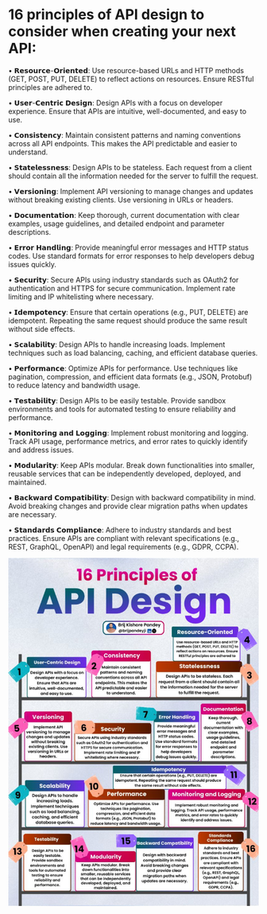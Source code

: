 # 16 principles of API design to consider when creating your next API:

• 𝗥𝗲𝘀𝗼𝘂𝗿𝗰𝗲-𝗢𝗿𝗶𝗲𝗻𝘁𝗲𝗱: Use resource-based URLs and HTTP methods (GET, POST, PUT, DELETE) to reflect actions on resources. Ensure RESTful principles are adhered to.

• 𝗨𝘀𝗲𝗿-𝗖𝗲𝗻𝘁𝗿𝗶𝗰 𝗗𝗲𝘀𝗶𝗴𝗻: Design APIs with a focus on developer experience. Ensure that APIs are intuitive, well-documented, and easy to use.

• 𝗖𝗼𝗻𝘀𝗶𝘀𝘁𝗲𝗻𝗰𝘆: Maintain consistent patterns and naming conventions across all API endpoints. This makes the API predictable and easier to understand.

• 𝗦𝘁𝗮𝘁𝗲𝗹𝗲𝘀𝘀𝗻𝗲𝘀𝘀: Design APIs to be stateless. Each request from a client should contain all the information needed for the server to fulfill the request.

• 𝗩𝗲𝗿𝘀𝗶𝗼𝗻𝗶𝗻𝗴: Implement API versioning to manage changes and updates without breaking existing clients. Use versioning in URLs or headers.

• 𝗗𝗼𝗰𝘂𝗺𝗲𝗻𝘁𝗮𝘁𝗶𝗼𝗻: Keep thorough, current documentation with clear examples, usage guidelines, and detailed endpoint and parameter descriptions.

• 𝗘𝗿𝗿𝗼𝗿 𝗛𝗮𝗻𝗱𝗹𝗶𝗻𝗴: Provide meaningful error messages and HTTP status codes. Use standard formats for error responses to help developers debug issues quickly.

• 𝗦𝗲𝗰𝘂𝗿𝗶𝘁𝘆: Secure APIs using industry standards such as OAuth2 for authentication and HTTPS for secure communication. Implement rate limiting and IP whitelisting where necessary.

• 𝗜𝗱𝗲𝗺𝗽𝗼𝘁𝗲𝗻𝗰𝘆: Ensure that certain operations (e.g., PUT, DELETE) are idempotent. Repeating the same request should produce the same result without side effects.

• 𝗦𝗰𝗮𝗹𝗮𝗯𝗶𝗹𝗶𝘁𝘆: Design APIs to handle increasing loads. Implement techniques such as load balancing, caching, and efficient database queries.

• 𝗣𝗲𝗿𝗳𝗼𝗿𝗺𝗮𝗻𝗰𝗲: Optimize APIs for performance. Use techniques like pagination, compression, and efficient data formats (e.g., JSON, Protobuf) to reduce latency and bandwidth usage.

• 𝗧𝗲𝘀𝘁𝗮𝗯𝗶𝗹𝗶𝘁𝘆: Design APIs to be easily testable. Provide sandbox environments and tools for automated testing to ensure reliability and performance.

• 𝗠𝗼𝗻𝗶𝘁𝗼𝗿𝗶𝗻𝗴 𝗮𝗻𝗱 𝗟𝗼𝗴𝗴𝗶𝗻𝗴: Implement robust monitoring and logging. Track API usage, performance metrics, and error rates to quickly identify and address issues.

• 𝗠𝗼𝗱𝘂𝗹𝗮𝗿𝗶𝘁𝘆: Keep APIs modular. Break down functionalities into smaller, reusable services that can be independently developed, deployed, and maintained.

• 𝗕𝗮𝗰𝗸𝘄𝗮𝗿𝗱 𝗖𝗼𝗺𝗽𝗮𝘁𝗶𝗯𝗶𝗹𝗶𝘁𝘆: Design with backward compatibility in mind. Avoid breaking changes and provide clear migration paths when updates are necessary.

• 𝗦𝘁𝗮𝗻𝗱𝗮𝗿𝗱𝘀 𝗖𝗼𝗺𝗽𝗹𝗶𝗮𝗻𝗰𝗲: Adhere to industry standards and best practices. Ensure APIs are compliant with relevant specifications (e.g., REST, GraphQL, OpenAPI) and legal requirements (e.g., GDPR, CCPA).

![img.png](../images/rest-api-design.png)